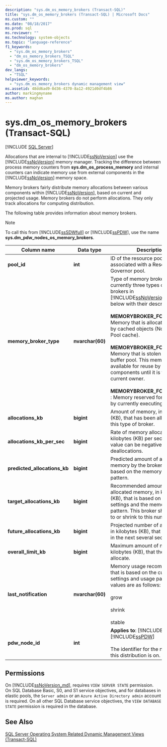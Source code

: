 ```yaml
---
description: "sys.dm_os_memory_brokers (Transact-SQL)"
title: "sys.dm_os_memory_brokers (Transact-SQL) | Microsoft Docs"
ms.custom: ""
ms.date: "08/18/2017"
ms.prod: sql
ms.reviewer: ""
ms.technology: system-objects
ms.topic: "language-reference"
f1_keywords: 
  - "sys.dm_os_memory_brokers"
  - "dm_os_memory_brokers_TSQL"
  - "sys.dm_os_memory_brokers_TSQL"
  - "dm_os_memory_brokers"
dev_langs: 
  - "TSQL"
helpviewer_keywords: 
  - "sys.dm_os_memory_brokers dynamic management view"
ms.assetid: 48dd6ad9-0d36-4370-8a12-4921d0df4b86
author: markingmyname
ms.author: maghan
---
```

# sys.dm_os_memory_brokers (Transact-SQL)
[!INCLUDE [SQL Server](../../includes/applies-to-version/sqlserver.md)]

  Allocations that are internal to [!INCLUDE[ssNoVersion](../../includes/ssnoversion-md.md)] use the [!INCLUDE[ssNoVersion](../../includes/ssnoversion-md.md)] memory manager. Tracking the difference between process memory counters from **sys.dm_os_process_memory** and internal counters can indicate memory use from external components in the [!INCLUDE[ssNoVersion](../../includes/ssnoversion-md.md)] memory space.  
  
 Memory brokers fairly distribute memory allocations between various components within [!INCLUDE[ssNoVersion](../../includes/ssnoversion-md.md)], based on current and projected usage. Memory brokers do not perform allocations. They only track allocations for computing distribution.  
  
 The following table provides information about memory brokers.  
  
> [!NOTE]  
>  To call this from [!INCLUDE[ssSDWfull](../../includes/sssdwfull-md.md)] or [!INCLUDE[ssPDW](../../includes/sspdw-md.md)], use the name **sys.dm_pdw_nodes_os_memory_brokers**.  
  
|Column name|Data type|Description|  
|-----------------|---------------|-----------------|  
|**pool_id**|**int**|ID of the resource pool if it is associated with a Resource Governor pool.|  
|**memory_broker_type**|**nvarchar(60)**|Type of memory broker. There are currently three types of memory brokers in [!INCLUDE[ssNoVersion](../../includes/ssnoversion-md.md)], listed below with their descriptions.<br /><br /> **MEMORYBROKER_FOR_CACHE** : Memory that is allocated for use by cached objects (Not Buffer Pool cache).<br /><br /> **MEMORYBROKER_FOR_STEAL** : Memory that is stolen from the buffer pool. This memory is not available for reuse by other components until it is freed by the current owner.<br /><br /> **MEMORYBROKER_FOR_RESERVE** : Memory reserved for future use by currently executing requests.|  
|**allocations_kb**|**bigint**|Amount of memory, in kilobytes (KB), that has been allocated to this type of broker.|  
|**allocations_kb_per_sec**|**bigint**|Rate of memory allocations in kilobytes (KB) per second. This value can be negative for memory deallocations.|  
|**predicted_allocations_kb**|**bigint**|Predicted amount of allocated memory by the broker. This is based on the memory usage pattern.|  
|**target_allocations_kb**|**bigint**|Recommended amount of allocated memory, in kilobytes (KB), that is based on current settings and the memory usage pattern. This broker should grow to or shrink to this number.|  
|**future_allocations_kb**|**bigint**|Projected number of allocations, in kilobytes (KB), that will be done in the next several seconds.|  
|**overall_limit_kb**|**bigint**|Maximum amount of memory, in kilobytes (KB), that the broker can allocate.|  
|**last_notification**|**nvarchar(60)**|Memory usage recommendation that is based on the current settings and usage pattern. Valid values are as follows:<br /><br /> grow<br /><br /> shrink<br /><br /> stable|  
|**pdw_node_id**|**int**|**Applies to**: [!INCLUDE[ssSDWfull](../../includes/sssdwfull-md.md)], [!INCLUDE[ssPDW](../../includes/sspdw-md.md)]<br /><br /> The identifier for the node that this distribution is on.|  
  
## Permissions  

On [!INCLUDE[ssNoVersion_md](../../includes/ssnoversion-md.md)], requires `VIEW SERVER STATE` permission.   
On SQL Database Basic, S0, and S1 service objectives, and for databases in elastic pools, the `Server admin` or an `Azure Active Directory admin` account is required. On all other SQL Database service objectives, the `VIEW DATABASE STATE` permission is required in the database.   
  
## See Also  

  [SQL Server Operating System Related Dynamic Management Views &#40;Transact-SQL&#41;](../../relational-databases/system-dynamic-management-views/sql-server-operating-system-related-dynamic-management-views-transact-sql.md)  
  
  


